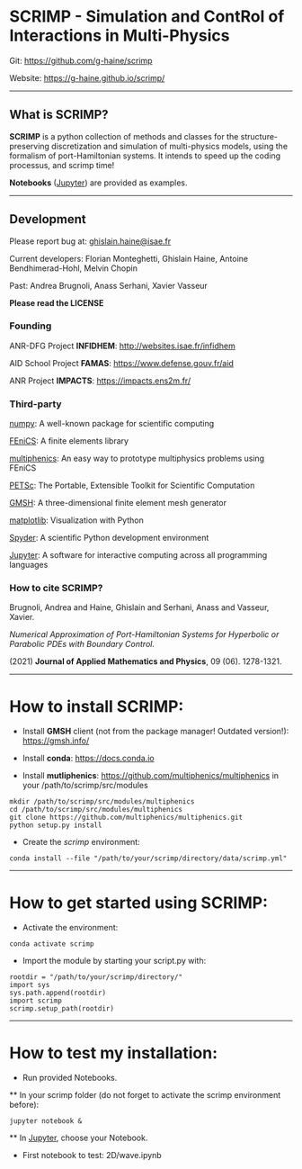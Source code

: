 #  SCRIMP - Simulation and ContRol of Interactions in Multi-Physics

Git: https://github.com/g-haine/scrimp

Website: https://g-haine.github.io/scrimp/
___

## What is SCRIMP?

**SCRIMP** is a python collection of methods and classes for the structure-preserving 
discretization and simulation of multi-physics models, using the 
formalism of port-Hamiltonian systems. It intends to speed up the coding 
processus, and scrimp time!

**Notebooks** ([Jupyter](https://jupyter.org/)) are provided as examples.
___

## Development

Please report bug at: ghislain.haine@isae.fr

Current developers: Florian Monteghetti, Ghislain Haine, Antoine Bendhimerad-Hohl, Melvin Chopin

Past: Andrea Brugnoli, Anass Serhani, Xavier Vasseur

**Please read the LICENSE**

### Founding

ANR-DFG Project **INFIDHEM**: http://websites.isae.fr/infidhem

AID School Project **FAMAS**: https://www.defense.gouv.fr/aid

ANR Project **IMPACTS**: https://impacts.ens2m.fr/

### Third-party

[numpy](https://numpy.org/): A well-known package for scientific computing

[FEniCS](https://fenicsproject.org/): A finite elements library

[multiphenics](https://github.com/multiphenics/multiphenics): An easy way to prototype multiphysics problems using FEniCS

[PETSc](https://petsc.org/release/): The Portable, Extensible Toolkit for Scientific Computation

[GMSH](https://gmsh.info/): A three-dimensional finite element mesh generator

[matplotlib](https://matplotlib.org/): Visualization with Python

[Spyder](https://www.spyder-ide.org/): A scientific Python development environment

[Jupyter](https://jupyter.org/): A software for interactive computing across all programming languages

### How to cite SCRIMP?
    
Brugnoli, Andrea and Haine, Ghislain and Serhani, Anass and Vasseur, Xavier.

*Numerical Approximation of Port-Hamiltonian Systems for Hyperbolic or Parabolic PDEs with Boundary Control.*

(2021) **Journal of Applied Mathematics and Physics**, 09 (06). 1278-1321.
___

# How to install SCRIMP:

- Install **GMSH** client (not from the package manager! Outdated version!): https://gmsh.info/

- Install **conda**: https://docs.conda.io

- Install **mutliphenics**: https://github.com/multiphenics/multiphenics in your /path/to/scrimp/src/modules
```
mkdir /path/to/scrimp/src/modules/multiphenics
cd /path/to/scrimp/src/modules/multiphenics
git clone https://github.com/multiphenics/multiphenics.git
python setup.py install
```

- Create the *scrimp* environment:
```
conda install --file "/path/to/your/scrimp/directory/data/scrimp.yml"
```
___

# How to get started using SCRIMP:

- Activate the environment:

```
conda activate scrimp
```

- Import the module by starting your script.py with:

```
rootdir = "/path/to/your/scrimp/directory/"
import sys
sys.path.append(rootdir)
import scrimp
scrimp.setup_path(rootdir)
```
___

# How to test my installation:

- Run provided Notebooks.

** In your scrimp folder (do not forget to activate the scrimp environment before):

```
jupyter notebook &
```

** In [Jupyter](https://jupyter.org/), choose your Notebook.

- First notebook to test: 2D/wave.ipynb

